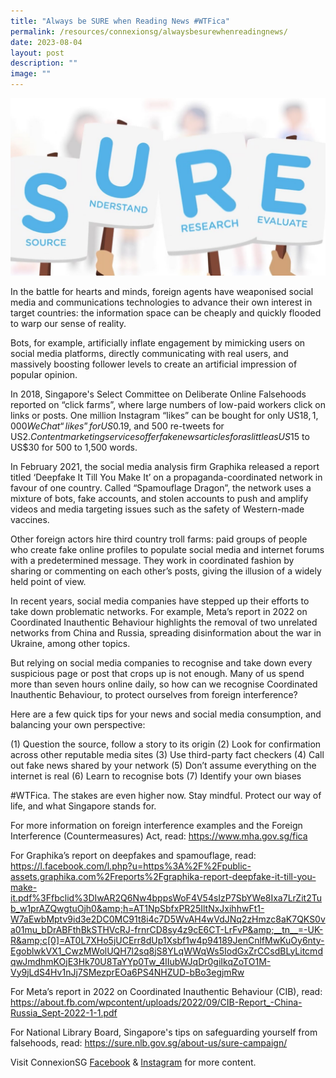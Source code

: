 ```yaml
---
title: "Always be SURE when Reading News #WTFica"
permalink: /resources/connexionsg/alwaysbesurewhenreadingnews/
date: 2023-08-04
layout: post
description: ""
image: ""
---
```

![](/images/connexionsg/2023/always%20be%20sure.jpg)


In the battle for hearts and minds, foreign agents have weaponised social media and communications technologies to advance their own interest in target countries: the information space can be cheaply and quickly flooded to warp our sense of reality.

Bots, for example, artificially inflate engagement by mimicking users on social media platforms, directly communicating with real users, and massively boosting follower levels to create an artificial impression of popular opinion.

In 2018, Singapore's Select Committee on Deliberate Online Falsehoods reported on “click farms”, where large numbers of low-paid workers click on links or posts. One million Instagram “likes” can be bought for only US$18, 1,000 WeChat “likes” for US$0.19, and 500 re-tweets for US$2. Content marketing services offer fake news articles for as little as US$15 to US$30 for 500 to 1,500 words.

In February 2021, the social media analysis firm Graphika released a report titled ‘Deepfake It Till You Make It’ on a propaganda-coordinated network in favour of one country. Called “Spamouflage Dragon”, the network uses a mixture of bots, fake accounts, and stolen accounts to push and amplify videos and media targeting issues such as the safety of Western-made vaccines.

Other foreign actors hire third country troll farms: paid groups of people who create fake online profiles to populate social media and internet forums with a predetermined message. They work in coordinated fashion by sharing or commenting on each other’s posts, giving the illusion of a widely held point of view.

In recent years, social media companies have stepped up their efforts to take down problematic networks. For example, Meta’s report in 2022 on Coordinated Inauthentic Behaviour highlights the removal of two unrelated networks from China and Russia, spreading disinformation about the war in Ukraine, among other topics.

But relying on social media companies to recognise and take down every suspicious page or post that crops up is not enough. Many of us spend more than seven hours online daily, so how can we recognise Coordinated Inauthentic Behaviour, to protect ourselves from foreign interference?

Here are a few quick tips for your news and social media consumption, and balancing your own perspective:

(1) Question the source, follow a story to its origin
(2) Look for confirmation across other reputable media sites
(3) Use third-party fact checkers
(4) Call out fake news shared by your network
(5) Don’t assume everything on the internet is real
(6) Learn to recognise bots
(7) Identify your own biases

#WTFica. The stakes are even higher now. Stay mindful. Protect our way of life, and what Singapore stands for.

For more information on foreign interference examples and the Foreign Interference (Countermeasures) Act, read: 
https://www.mha.gov.sg/fica

For Graphika’s report on deepfakes and spamouflage, read:
https://l.facebook.com/l.php?u=https%3A%2F%2Fpublic-assets.graphika.com%2Freports%2Fgraphika-report-deepfake-it-till-you-make-it.pdf%3Ffbclid%3DIwAR2Q6Nw4bppsWoF4V54sIzP7SbYWe8Ixa7LrZit2Tub_w1prAZQwgtuOjh0&amp;h=AT1NpSbfxPR25IltNxJxihhwFt1-W7aEwbMptv9id3e2DC0MC91t8i4c7D5WvAH4wVdJNq2zHmzc8aK7QKS0va01mu_bDrABFthBkSTHVcRJ-frnrCD8sy4z9cE6CT-LrFvP&amp;__tn__=-UK-R&amp;c[0]=AT0L7XHo5jUCErr8dUp1Xsbf1w4p94189JenCnlfMwKuOy6nty-EgoblwkVX1_CwzMWolUQH7l2sq8jS8YLqWWqWs5IodGxZrCCsdBLyLitcmdqwJmdhmKOjE3Hk70U8TaYYp0Tw_4lIubWJqDr0giIkqZoTO1M-Vy9jLdS4Hv1nJj7SMezprEOa6PS4NHZUD-bBo3egjmRw

For Meta’s report in 2022 on Coordinated Inauthentic Behaviour (CIB), read:
https://about.fb.com/wpcontent/uploads/2022/09/CIB-Report_-China-Russia_Sept-2022-1-1.pdf

For National Library Board, Singapore's tips on safeguarding yourself from falsehoods, read:
https://sure.nlb.gov.sg/about-us/sure-campaign/

Visit ConnexionSG <a target="_blank" href="https://www.facebook.com/ConnexionSG">Facebook</a> &amp; <a target="_blank" href="https://www.instagram.com/connexionsg/">Instagram</a> for more content.